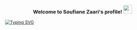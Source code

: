 <h3 align="center">
  Welcome to Soufiane Zaari's profile!
  <img src="https://media.giphy.com/media/hvRJCLFzcasrR4ia7z/giphy.gif" width="28">
</h3>
<a href="https://git.io/typing-svg"><img src="https://readme-typing-svg.herokuapp.com?font=Fira+Code&pause=1000&color=E6BEF7&background=FFFFFF00&center=true&vCenter=true&width=435&lines=Always+learning+new+things;Very+passionate+about+coding+and+new+technologies" alt="Typing SVG" /></a>
